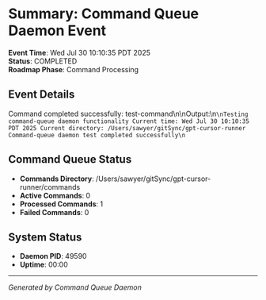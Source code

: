# Summary: Command Queue Daemon Event

**Event Time**: Wed Jul 30 10:10:35 PDT 2025  
**Status**: COMPLETED  
**Roadmap Phase**: Command Processing  

## Event Details
Command completed successfully: test-command\n\nOutput:\n```\nTesting command-queue daemon functionality
Current time: Wed Jul 30 10:10:35 PDT 2025
Current directory: /Users/sawyer/gitSync/gpt-cursor-runner
Command-queue daemon test completed successfully\n```

## Command Queue Status
- **Commands Directory**: /Users/sawyer/gitSync/gpt-cursor-runner/commands
- **Active Commands**: 0
- **Processed Commands**: 1
- **Failed Commands**: 0

## System Status
- **Daemon PID**: 49590
- **Uptime**: 00:00

---
*Generated by Command Queue Daemon*
